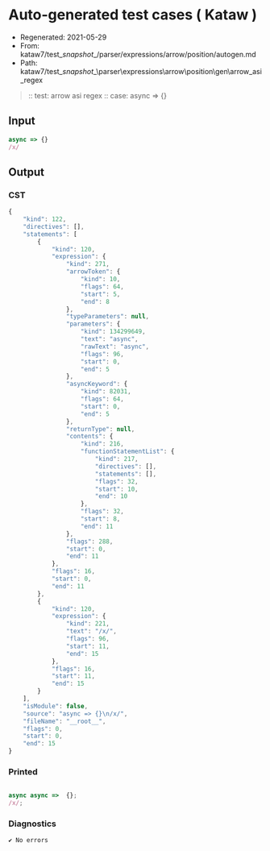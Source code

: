 # Auto-generated test cases ( Kataw )
- Regenerated: 2021-05-29
- From: kataw7/test\__snapshot__/parser/expressions/arrow/position/autogen.md
- Path: kataw7/test\__snapshot__\parser\expressions\arrow\position\gen\arrow_asi_regex
> :: test: arrow asi regex
> :: case: async => {}
## Input

`````js
async => {}
/x/
`````
## Output

### CST

```javascript
{
    "kind": 122,
    "directives": [],
    "statements": [
        {
            "kind": 120,
            "expression": {
                "kind": 271,
                "arrowToken": {
                    "kind": 10,
                    "flags": 64,
                    "start": 5,
                    "end": 8
                },
                "typeParameters": null,
                "parameters": {
                    "kind": 134299649,
                    "text": "async",
                    "rawText": "async",
                    "flags": 96,
                    "start": 0,
                    "end": 5
                },
                "asyncKeyword": {
                    "kind": 82031,
                    "flags": 64,
                    "start": 0,
                    "end": 5
                },
                "returnType": null,
                "contents": {
                    "kind": 216,
                    "functionStatementList": {
                        "kind": 217,
                        "directives": [],
                        "statements": [],
                        "flags": 32,
                        "start": 10,
                        "end": 10
                    },
                    "flags": 32,
                    "start": 8,
                    "end": 11
                },
                "flags": 288,
                "start": 0,
                "end": 11
            },
            "flags": 16,
            "start": 0,
            "end": 11
        },
        {
            "kind": 120,
            "expression": {
                "kind": 221,
                "text": "/x/",
                "flags": 96,
                "start": 11,
                "end": 15
            },
            "flags": 16,
            "start": 11,
            "end": 15
        }
    ],
    "isModule": false,
    "source": "async => {}\n/x/",
    "fileName": "__root__",
    "flags": 0,
    "start": 0,
    "end": 15
}
```

### Printed

```javascript

async async =>  {};
/x/;
```

### Diagnostics

```javascript
✔ No errors
```

